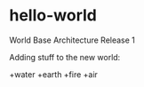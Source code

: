 # hello-world
World Base Architecture Release 1

Adding stuff to the new world:

+water
+earth
+fire
+air
